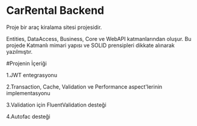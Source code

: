 # CarRental Backend
Proje bir araç kiralama sitesi projesidir. 

Entities, DataAccess, Business, Core ve WebAPI katmanlarından oluşur.
Bu projede Katmanlı mimari yapısı ve SOLID prensipleri dikkate alınarak yazılmıştır.

#Projenin İçeriği

1.JWT entegrasyonu

2.Transaction, Cache, Validation ve Performance aspect'lerinin implementasyonu

3.Validation için FluentValidation desteği

4.Autofac desteği 
